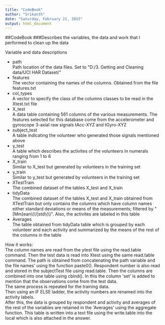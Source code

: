 ```yaml
---
title: "CodeBook"
author: "Srikanth"
date: "Saturday, February 21, 2015"
output: html_document
---
```


##CodeBook
###Describes the variables, the data and work that I performed to clean up the data

Variable and data descriptions  
* path  
Path location of the data files. Set to "D:/3. Getting and Cleaning data/UCI HAR Dataset/"  
* features  
The vector containing the names of the columns. Obtained from the file features.txt  
* col_types  
A vector to specify the class of the columns classes to be read in the Xtest.txt file  
* X_test  
A data table containing 561 columns of the various measurements. The features selected for this database come from the accelerometer and gyroscope 3-axial raw signals tAcc-XYZ and tGyro-XYZ  
* subject_test  
A table indicating the volunteer who generated those signals mentioned above  
* y_test  
A table which describes the activites of the volunteers in numerals ranging from 1 to 6  
* X_train  
Similar to X_test but generated by volunteers in the training set  
* y_train  
Similar to y_test but generated by volunteers in the training set  
* XTestTrain  
The combined dataset of the tables X_test and X_train  
* tidyData  
The combined dataset of the tables X_test and X_train obtained from XTestTrain but only contains the columns which have column names either standard deviations or means of the measurements; filtered by "[Mm]ean\\(\\)|std\\(\\)". Also, the activites are labeled in this table  
* Averages  
The table obtained from tidyData table which is grouped by each volunteer and each activity and summarized by the means of the rest of the columns in the table  
  
How it works:  
The column names are read from the ytest file using the read.table command. Then the test data is read into Xtest using the same read.table command. The path is obtained from concatenating the path variable and the file names' using the function paste0(). Respondent number is also read and stored in the subjectTest file using read.table. Then the columns are combined into one table using cbind(). In this the column 'set' is added to mention that the observations come from the test data.  
The same process is repeated for the training data.  
Then using an IF ELSE ladder, the activity numbers are renamed into the activity labels.  
After this, the data is grouped by respondent and activity and averages of the rest of the variables are retained in the 'Averages' using the aggregate function.   This table is written into a text file using the write.table into the local which is also attached in the answer.  
